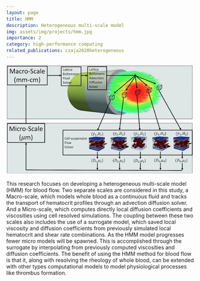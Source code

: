 ```yaml
---
layout: page
title: HMM
description: Heterogeneous multi-scale model
img: assets/img/projects/hmm.jpg
importance: 2
category: high-performance computing
related_publications: czaja2020heterogeneous
---
```


![Outline of the performance model.](/assets/img/projects/hmm.jpg)


This research focuses on developing a heterogeneous multi-scale model (HMM) for blood flow. Two separate scales are considered in this study, a Macro-scale, which models whole blood as a continuous fluid and tracks the transport of hematocrit profiles through an advection diffusion solver. And a Micro-scale, which computes directly local diffusion coefficients and viscosities using cell resolved simulations. The coupling between these two scales also includes the use of a surrogate model, which saved local viscosity and diffusion coefficients from previously simulated local hematocrit and shear rate combinations. As the HMM model progresses fewer micro models will be spawned. This is accomplished through the surrogate by interpolating from previously computed viscosities and diffusion coefficients. The benefit of using the HMM method for blood flow is that it, along with resolving the rheology of whole blood, can be extended with other types computational models to model physiological processes like thrombus formation.